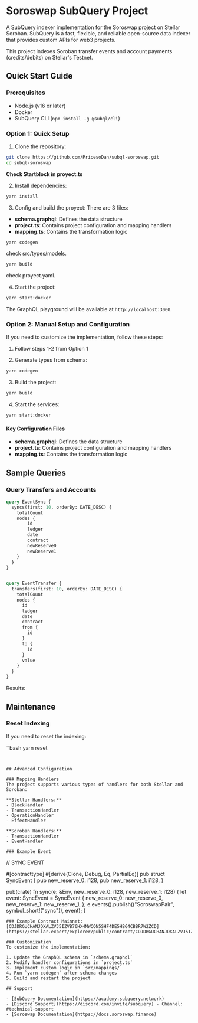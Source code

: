 # Soroswap SubQuery Project

A [SubQuery](https://subquery.network) indexer implementation for the Soroswap project on Stellar Soroban. SubQuery is a fast, flexible, and reliable open-source data indexer that provides custom APIs for web3 projects.

This project indexes Soroban transfer events and account payments (credits/debits) on Stellar's Testnet.

## Quick Start Guide

### Prerequisites
- Node.js (v16 or later)
- Docker
- SubQuery CLI (`npm install -g @subql/cli`)

### Option 1: Quick Setup

1. Clone the repository:
```bash
git clone https://github.com/PricesoDan/subql-soroswap.git
cd subql-soroswap
```


**Check Startblock in proyect.ts** 

2. Install dependencies:

```bash
yarn install
```
3. Config and build the proyect:
There are 3 files: 
- **schema.graphql**: Defines the data structure
- **project.ts**: Contains project configuration and mapping handlers
- **mapping.ts**: Contains the transformation logic

```bash
yarn codegen
```
check src/types/models.

```bash
yarn build
```
check proyect.yaml.

4. Start the project:
```bash
yarn start:docker
```

The GraphQL playground will be available at `http://localhost:3000`.

### Option 2: Manual Setup and Configuration

If you need to customize the implementation, follow these steps:

1. Follow steps 1-2 from Option 1

2. Generate types from schema:
```bash
yarn codegen
```

3. Build the project:
```bash
yarn build
```

4. Start the services:
```bash
yarn start:docker
```

#### Key Configuration Files

- **schema.graphql**: Defines the data structure
- **project.ts**: Contains project configuration and mapping handlers
- **mapping.ts**: Contains the transformation logic

## Sample Queries

### Query Transfers and Accounts
```graphql
query EventSync {
  syncs(first: 10, orderBy: DATE_DESC) {
    totalCount
    nodes { 
    	id
    	ledger
    	date
    	contract
    	newReserve0
    	newReserve1
    }
  }
}


query EventTransfer {
  transfers(first: 10, orderBy: DATE_DESC) {
    totalCount
    nodes {
      id
      ledger
      date
      contract
      from {
        id
      }
      to {
        id
      }
      value
    }
  }
}

```
Results:


## Maintenance

### Reset Indexing
If you need to reset the indexing:

``bash
yarn reset
```


## Advanced Configuration

### Mapping Handlers
The project supports various types of handlers for both Stellar and Soroban:

**Stellar Handlers:**
- BlockHandler
- TransactionHandler
- OperationHandler
- EffectHandler

**Soroban Handlers:**
- TransactionHandler
- EventHandler

### Example Event
```
// SYNC EVENT

#[contracttype]
#[derive(Clone, Debug, Eq, PartialEq)]
pub struct SyncEvent {
    pub new_reserve_0: i128,
    pub new_reserve_1: i128,
}

pub(crate) fn sync(e: &Env, new_reserve_0: i128, new_reserve_1: i128) {
    let event: SyncEvent = SyncEvent {
        new_reserve_0: new_reserve_0,
        new_reserve_1: new_reserve_1,
    };
    e.events().publish(("SoroswapPair", symbol_short!("sync")), event);
}
```
### Example Contract Mainnet: [CDJDRGUCHANJDXALZVJ5IZVB76HX4MWCON5SHF4DE5HB64CBBR7W2ZCD](https://stellar.expert/explorer/public/contract/CDJDRGUCHANJDXALZVJ5IZVB76HX4MWCON5SHF4DE5HB64CBBR7W2ZCD)

### Customization
To customize the implementation:

1. Update the GraphQL schema in `schema.graphql`
2. Modify handler configurations in `project.ts`
3. Implement custom logic in `src/mappings/`
4. Run `yarn codegen` after schema changes
5. Build and restart the project

## Support

- [SubQuery Documentation](https://academy.subquery.network)
- [Discord Support](https://discord.com/invite/subquery) - Channel: #technical-support
- [Soroswap Documentation](https://docs.soroswap.finance)
